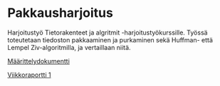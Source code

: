 # Pakkausharjoitus

Harjoitustyö Tietorakenteet ja algritmit -harjoitustyökurssille. Työssä toteutetaan tiedoston pakkaaminen ja purkaminen sekä Huffman- että Lempel Ziv-algoritmilla, ja vertaillaan niitä.

[Määrittelydokumentti](https://github.com/Yogho358/pakkausharjoitus/blob/main/documents/maarittely.md)

[Viikkoraportti 1](https://github.com/Yogho358/pakkausharjoitus/blob/main/documents/Viikkoraportti%201.md)
